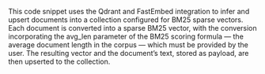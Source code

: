 This code snippet uses the Qdrant and FastEmbed integration to infer and upsert documents into a collection configured for BM25 sparse vectors. Each document is converted into a sparse BM25 vector, with the conversion incorporating the avg_len parameter of the BM25 scoring formula — the average document length in the corpus — which must be provided by the user. The resulting vector and the document’s text, stored as payload, are then upserted to the collection.